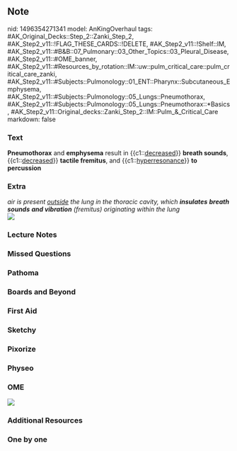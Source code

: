 ## Note
nid: 1496354271341
model: AnKingOverhaul
tags: #AK_Original_Decks::Step_2::Zanki_Step_2, #AK_Step2_v11::!FLAG_THESE_CARDS::!DELETE, #AK_Step2_v11::!Shelf::IM, #AK_Step2_v11::#B&B::07_Pulmonary::03_Other_Topics::03_Pleural_Disease, #AK_Step2_v11::#OME_banner, #AK_Step2_v11::#Resources_by_rotation::IM::uw::pulm_critical_care::pulm_critical_care_zanki, #AK_Step2_v11::#Subjects::Pulmonology::01_ENT::Pharynx::Subcutaneous_Emphysema, #AK_Step2_v11::#Subjects::Pulmonology::05_Lungs::Pneumothorax, #AK_Step2_v11::#Subjects::Pulmonology::05_Lungs::Pneumothorax::*Basics, #AK_Step2_v11::Original_decks::Zanki_Step_2::IM::Pulm_&_Critical_Care
markdown: false

### Text
<b>Pneumothorax</b> and <b>emphysema</b> result in
{{c1::<u>decreased</u>}} <b>breath sounds</b>,
{{c1::<u>decreased</u>}} <b>tactile fremitus</b>, and
{{c1::<u>hyperresonance</u>}} <b>to percussion</b>

### Extra
<div>
  <span style="font-style: italic">air is present <u>outside</u>
  the lung in the thoracic cavity, which <b>insulates</b>
  <b>breath</b> <b>sounds</b> <b>and vibration</b> (fremitus)
  originating within the lung</span>
</div><img src="Pulmonary%20Auscultation%20PE%20Findings.png">

### Lecture Notes


### Missed Questions


### Pathoma


### Boards and Beyond


### First Aid


### Sketchy


### Pixorize


### Physeo


### OME
<div class="ome-widget">
  <a href="https://onlinemeded.org?ref=anki"><img src=
  "_OME_AnkiFlashcards_General_4.png"></a>
</div>

### Additional Resources


### One by one

